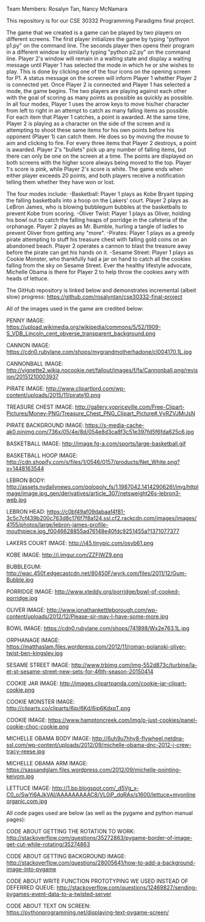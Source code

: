 Team Members: Rosalyn Tan, Nancy McNamara

This repository is for our CSE 30332 Programming Paradigms final project.

The game that we created is a game can be played by two players on different screens. The first player initializes the game by typing "pythyon p1.py" on the command line. The seconds player then opens their program in a different window by similarly typing "python p2.py" on the command line. Player 2's window will remain in a waiting state and display a waiting message until Player 1 has selected the mode in which he or she wishes to play. This is done by clicking one of the four icons on the opening screen for P1. A status message on the screen will inform Player 1 whether Player 2 is connected yet. Once Player 2 is connected and Player 1 has selected a mode, the game begins. The two players are playing against each other with the goal of scoring as many points as possible as quickly as possible. In all four modes, Player 1 uses the arrow keys to move his/her character from left to right in an attempt to catch as many falling items as possible. For each item that Player 1 catches, a point is awarded. At the same time, Player 2 is playing as a character on the side of the screen and is attempting to shoot these same items for his own points before his opponent (Player 1) can catch them. He does so by moving the mouse to aim and clicking to fire. For every three items that Player 2 destroys, a point is awarded. Player 2's "bullets" pick up any number of falling items, but there can only be one on the screen at a time. The points are displayed on both screens with the higher score always being moved to the top. Player 1's score is pink, while Player 2's score is white. The game ends when either player exceeds 20 points, and both players receive a notification telling them whether they have won or lost.

The four modes include:
	-Basketball: Player 1 plays as Kobe Bryant tipping the falling basketballs into a hoop on the Lakers' court. Player 2 plays as LeBron James, who is blowing bubblegum bubbles at the basketballs to prevent Kobe from scoring.
	-Oliver Twist: Player 1 plays as Oliver, holding his bowl out to catch the falling heaps of porridge in the cafeteria of the orphanage. Player 2 playes as Mr. Bumble, hurling a tangle of ladles to prevent Oliver from getting any "more".
	-Pirates: Player 1 plays as a greedy pirate attempting to stuff his treasure chest with falling gold coins on an abandoned beach. Player 2 operates a cannon to blast the treasure away before the pirate can get his hands on it.
	-Sesame Street: Player 1 plays as Cookie Monster, who thankfully had a jar on hand to catch all the cookies falling from the sky on Sesame Street. Ever the healthy lifestyle advocate, Michelle Obama is there for Player 2 to help throw the cookies awry with heads of lettuce.

The GitHub repository is linked below and demonstrates incremental (albeit slow) progress:
https://github.com/rosalyntan/cse30332-final-project

All of the images used in the game are credited below:

PENNY IMAGE:
https://upload.wikimedia.org/wikipedia/commons/5/52/1909-S_VDB_Lincoln_cent_obverse_transparent_background.png

CANNON IMAGE:
https://cdn0.rubylane.com/shops/mygrandmotherhadone/cl004170.1L.jpg

CANNONBALL IMAGE:
http://vignette2.wikia.nocookie.net/fallout/images/f/fa/Cannonball.png/revision/20151210003937

PIRATE IMAGE:
http://www.clipartlord.com/wp-content/uploads/2015/11/pirate10.png

TREASURE CHEST IMAGE:
http://gallery.yopriceville.com/Free-Clipart-Pictures/Money-PNG/Treasure_Chest_PNG_Clipart_Picture#.VyRZVJMrJsN

PIRATE BACKGROUND IMAGE:
https://s-media-cache-ak0.pinimg.com/736x/05/4e/8d/054e8d3ca8f3c51e397fd5f6fda625c6.jpg

BASKETBALL IMAGE:
http://image.fg-a.com/sports/large-basketball.gif

BASKETBALL HOOP IMAGE:
http://cdn.shopify.com/s/files/1/0546/0157/products/Net_White.png?v=1448163544

LEBRON BODY:
http://assets.nydailynews.com/polopoly_fs/1.1987042.1414290626!/img/httpImage/image.jpg_gen/derivatives/article_307/netsweight26s-lebron3-web.jpg

LEBRON HEAD:
https://c0bf49af09dabaaf4f81-3c5c7cf439b200c763d8c176f7f8a124.ssl.cf2.rackcdn.com/images/images/4155/photos/large/lebron-james-profile-mouthpiece.jpg_f0046628855ad76148e40fdc9251455a?1371077377

LAKERS COURT IMAGE:
http://i45.tinypic.com/osyb61.png

KOBE IMAGE:
http://i.imgur.com/ZZFIWZ9.png

BUBBLEGUM:
http://wac.450f.edgecastcdn.net/80450F/wyrk.com/files/2011/12/Gum-Bubble.jpg

PORRIDGE IMAGE:
http://www.xteddy.org/porridge/bowl-of-cooked-porridge.jpg

OLIVER IMAGE:
http://www.jonathankettleborough.com/wp-content/uploads/2012/12/Please-sir-may-I-have-some-more.jpg

BOWL IMAGE:
https://cdn0.rubylane.com/shops/741898/Wx2e763.1L.jpg

ORPHANAGE IMAGE:
https://matthaslam.files.wordpress.com/2012/11/roman-polanski-oliver-twist-ben-kingsley.jpg

SESAME STREET IMAGE:
http://www.trbimg.com/img-552d873c/turbine/la-et-st-sesame-street-new-sets-for-46th-season-20150414

COOKIE JAR IMAGE:
http://images.clipartpanda.com/cookie-jar-clipart-cookie.png

COOKIE MONSTER IMAGE:
http://cliparts.co/cliparts/6ip/6Kd/6ip6KdxpT.png

COOKIE IMAGE:
https://www.hamptoncreek.com/img/p-just-cookies/panel-cookie-choc-cookie.png

MICHELLE OBAMA BODY IMAGE:
http://6uh9u7hhy8-flywheel.netdna-ssl.com/wp-content/uploads/2012/09/michelle-obama-dnc-2012-j-crew-tracy-reese.jpg

MICHELLE OBAMA ARM IMAGE:
https://sassandglam.files.wordpress.com/2012/09/michelle-pointing-keivom.jpg

LETTUCE IMAGE:
http://1.bp.blogspot.com/_d5Vg_x-C0_o/SwYi6AJkVAI/AAAAAAAAAC8/VL0iP_dqRAs/s1600/lettuce+myonlineorganic.com.jpg

All code pages used are below (as well as the pygame and python manual pages):

CODE ABOUT GETTING THE ROTATION TO WORK:
http://stackoverflow.com/questions/35272863/pygame-border-of-image-get-cut-while-rotating/35274863

CODE ABOUT GETTING BACKGROUND IMAGE:
http://stackoverflow.com/questions/28005641/how-to-add-a-background-image-into-pygame

CODE ABOUT WRITE FUNCTION PROTOTYPING WE USED INSTEAD OF DEFERRED QUEUE:
http://stackoverflow.com/questions/12469827/sending-pygames-event-data-to-a-twisted-server

CODE ABOUT TEXT ON SCREEN:
https://pythonprogramming.net/displaying-text-pygame-screen/
